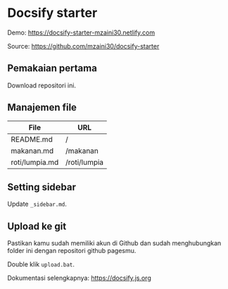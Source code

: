 # Docsify starter

Demo: <https://docsify-starter-mzaini30.netlify.com>

Source: <https://github.com/mzaini30/docsify-starter>

## Pemakaian pertama

Download repositori ini.

## Manajemen file

| File | URL |
|-|-|
| README.md | / |
| makanan.md | /makanan |
| roti/lumpia.md | /roti/lumpia |

## Setting sidebar

Update `_sidebar.md`.

## Upload ke git 

Pastikan kamu sudah memiliki akun di Github dan sudah menghubungkan folder ini dengan repositori github pagesmu.

Double klik `upload.bat`.

Dokumentasi selengkapnya: <https://docsify.js.org>